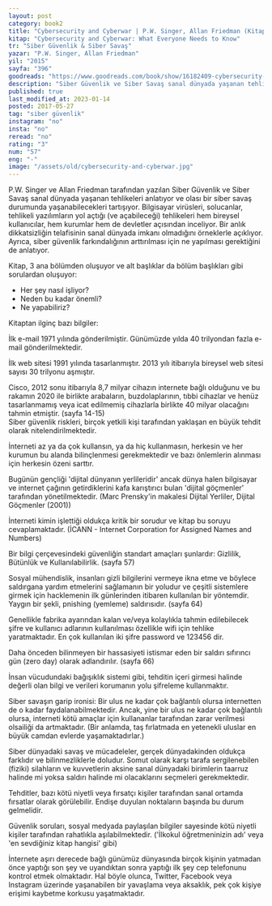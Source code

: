 ```yaml
---
layout: post  
category: book2  
title: "Cybersecurity and Cyberwar | P.W. Singer, Allan Friedman (Kitap)"  
kitap: "Cybersecurity and Cyberwar: What Everyone Needs to Know"  
tr: "Siber Güvenlik & Siber Savaş"  
yazar: "P.W. Singer, Allan Friedman"  
yil: "2015"  
sayfa: "396"  
goodreads: "https://www.goodreads.com/book/show/16182409-cybersecurity-and-cyberwar"
description: "Siber Güvenlik ve Siber Savaş sanal dünyada yaşanan tehlikeleri anlatıyor ve olası bir siber savaş durumunda yaşanabilecekleri tartışıyor."
published: true
last_modified_at: 2023-01-14
posted: 2017-05-27
tag: "siber güvenlik"
instagram: "no"
insta: "no"
reread: "no"
rating: "3"
num: "57"
eng: "-"
image: "/assets/old/cybersecurity-and-cyberwar.jpg"
---
```


P.W. Singer ve Allan Friedman tarafından yazılan Siber Güvenlik ve Siber Savaş sanal dünyada yaşanan tehlikeleri anlatıyor ve olası bir siber savaş durumunda yaşanabilecekleri tartışıyor. Bilgisayar virüsleri, solucanlar, tehlikeli yazılımların yol açtığı (ve açabileceği) tehlikeleri hem bireysel kullanıcılar, hem kurumlar hem de devletler açısından inceliyor. Bir anlık dikkatsizliğin telafisinin sanal dünyada imkanı olmadığını örneklerle açıklıyor. Ayrıca, siber güvenlik farkındalığının arttırılması için ne yapılması gerektiğini de anlatıyor.  
  
Kitap, 3 ana bölümden oluşuyor ve alt başlıklar da bölüm başlıkları gibi sorulardan oluşuyor:  
- Her şey nasıl işliyor?  
- Neden bu kadar önemli?  
- Ne yapabiliriz?  
  
Kitaptan ilginç bazı bilgiler:  
  
İlk e-mail 1971 yılında gönderilmiştir. Günümüzde yılda 40 trilyondan fazla e-mail gönderilmektedir.  
  
İlk web sitesi 1991 yılında tasarlanmıştır. 2013 yılı itibarıyla bireysel web sitesi sayısı 30 trilyonu aşmıştır.  
  
Cisco, 2012 sonu itibarıyla 8,7 milyar cihazın internete bağlı olduğunu ve bu rakamın 2020 ile birlikte arabaların, buzdolaplarının, tıbbi cihazlar ve henüz tasarlanmamış veya icat edilmemiş cihazlarla birlikte 40 milyar olacağını tahmin etmiştir. (sayfa 14-15)  
Siber güvenlik riskleri, birçok yetkili kişi tarafından yaklaşan en büyük tehdit olarak nitelendirilmektedir.  
  
İnterneti az ya da çok kullansın, ya da hiç kullanmasın, herkesin ve her kurumun bu alanda bilinçlenmesi gerekmektedir ve bazı önlemlerin alınması için herkesin özeni sarttır.  
  
Bugünün gençliği 'dijital dünyanın yerlileridir' ancak dünya halen bilgisayar ve internet çağının getirdiklerini kafa karıştırıcı bulan 'dijital göçmenler' tarafından yönetilmektedir. (Marc Prensky'in makalesi Dijital Yerliler, Dijital Göçmenler (2001))  
  
İnterneti kimin işlettiği oldukça kritik bir sorudur ve kitap bu soruyu cevaplamaktadır. (İCANN - Internet Corporation for Assigned Names and Numbers)  
  
Bir bilgi çerçevesindeki güvenliğin standart amaçları şunlardır: Gizlilik, Bütünlük ve Kullanılabilirlik. (sayfa 57)  
  
Sosyal mühendislik, insanları gizli bilgilerini vermeye ikna etme ve böylece saldırgana yardım etmelerini sağlamanın bir yoludur ve çeşitli sistemlere girmek için hacklemenin ilk günlerinden itibaren kullanılan bir yöntemdir. Yaygın bir şekli, pnishing (yemleme) saldırısıdır. (sayfa 64)  
  
Genellikle fabrika ayarından kalan ve/veya kolaylıkla tahmin edilebilecek şifre ve kullanıcı adlarının kullanılması özellikle wifi için tehlike yaratmaktadır. En çok kullanılan iki şifre password ve 123456 dir.  
  
Daha önceden bilinmeyen bir hassasiyeti istismar eden bir saldırı sıfırıncı gün (zero day) olarak adlandırılır. (sayfa 66)  
  
İnsan vücudundaki bağışıklık sistemi gibi, tehditin içeri girmesi halinde değerli olan bilgi ve verileri korumanın yolu şifreleme kullanmaktır.  
  
Siber savaşın garip ironisi: Bir ulus ne kadar çok bağlantılı olursa internetten de o kadar faydalanabilmektedir. Ancak, yine bir ulus ne kadar çok bağlantılı olursa, interneti kötü amaçlar için kullananlar tarafından zarar verilmesi olsailiği da artmaktadır. (Bir anlamda, taş fırlatmada en yetenekli uluslar en büyük camdan evlerde yaşamaktadırlar.)  
  
Siber dünyadaki savaş ve mücadeleler, gerçek dünyadakinden oldukça farklıdır ve bilinmezliklerle doludur. Somut olarak karşı tarafa sergilenebilen (fiziki) silahların ve kuvvetlerin aksine sanal dünyadaki birimlerin taarruz halinde mi yoksa saldırı halinde mi olacaklarını seçmeleri gerekmektedir.  
  
Tehditler, bazı kötü niyetli veya fırsatçı kişiler tarafından sanal ortamda fırsatlar olarak görülebilir. Endişe duyulan noktaların başında bu durum gelmelidir.  
  
Güvenlik soruları, sosyal medyada paylaşılan bilgiler sayesinde kötü niyetli kişiler tarafından rahatlıkla aşılabilmektedir. ('İlkokul öğretmeninizin adı' veya 'en sevdiğiniz kitap hangisi' gibi)  
  
İnternete aşırı derecede bağlı günümüz dünyasında birçok kişinin yatmadan önce yaptığı son şey ve uyandıktan sonra yaptığı ilk şey cep telefonunu kontrol etmek olmaktadır. Hal böyle olunca, Twitter, Facebook veya Instagram üzerinde yaşanabilen bir yavaşlama veya aksaklık, pek çok kişiye erişimi kaybetme korkusu yaşatmaktadır.  
  
  
